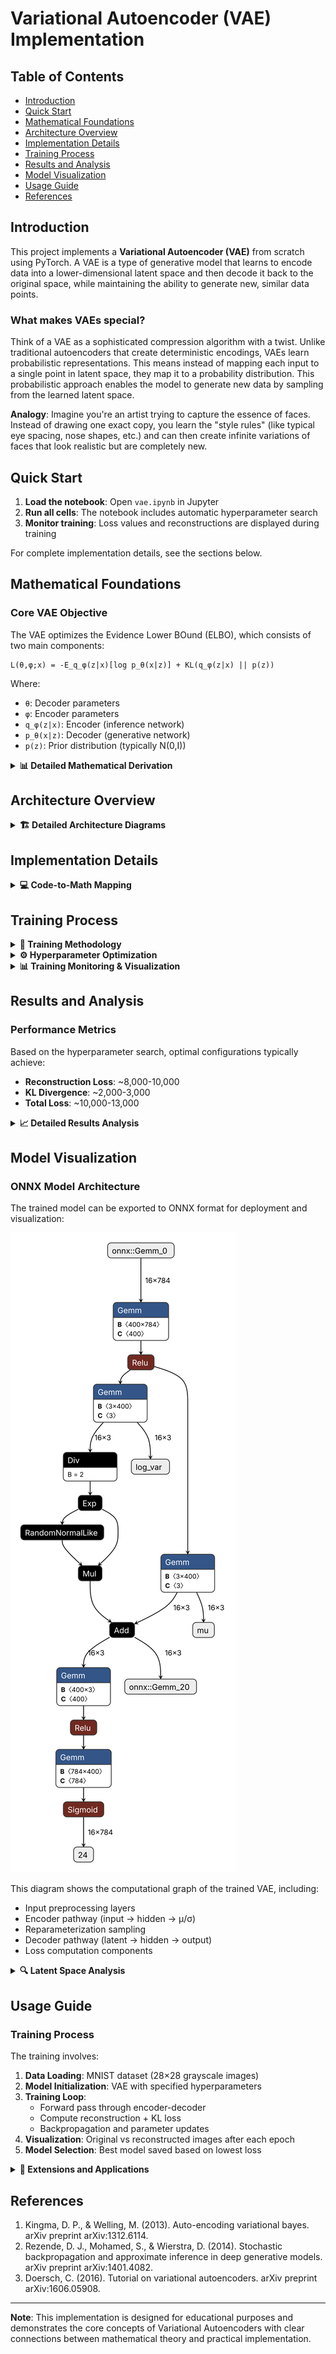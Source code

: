 # Variational Autoencoder (VAE) Implementation

## Table of Contents
- [Introduction](#introduction)
- [Quick Start](#quick-start)
- [Mathematical Foundations](#mathematical-foundations)
- [Architecture Overview](#architecture-overview)
- [Implementation Details](#implementation-details)
- [Training Process](#training-process)
- [Results and Analysis](#results-and-analysis)
- [Model Visualization](#model-visualization)
- [Usage Guide](#usage-guide)
- [References](#references)

## Introduction

This project implements a **Variational Autoencoder (VAE)** from scratch using PyTorch. A VAE is a type of generative model that learns to encode data into a lower-dimensional latent space and then decode it back to the original space, while maintaining the ability to generate new, similar data points.

### What makes VAEs special?

Think of a VAE as a sophisticated compression algorithm with a twist. Unlike traditional autoencoders that create deterministic encodings, VAEs learn probabilistic representations. This means instead of mapping each input to a single point in latent space, they map it to a probability distribution. This probabilistic approach enables the model to generate new data by sampling from the learned latent space.

**Analogy**: Imagine you're an artist trying to capture the essence of faces. Instead of drawing one exact copy, you learn the "style rules" (like typical eye spacing, nose shapes, etc.) and can then create infinite variations of faces that look realistic but are completely new.

## Quick Start

1. **Load the notebook**: Open `vae.ipynb` in Jupyter
2. **Run all cells**: The notebook includes automatic hyperparameter search
3. **Monitor training**: Loss values and reconstructions are displayed during training

For complete implementation details, see the sections below.

## Mathematical Foundations

### Core VAE Objective

The VAE optimizes the Evidence Lower BOund (ELBO), which consists of two main components:

```
L(θ,φ;x) = -E_q_φ(z|x)[log p_θ(x|z)] + KL(q_φ(z|x) || p(z))
```

Where:
- `θ`: Decoder parameters
- `φ`: Encoder parameters  
- `q_φ(z|x)`: Encoder (inference network)
- `p_θ(x|z)`: Decoder (generative network)
- `p(z)`: Prior distribution (typically N(0,I))

<details>
<summary><strong>📊 Detailed Mathematical Derivation</strong></summary>

### Loss Function Components

#### 1. Reconstruction Loss
```
L_recon = -E_q_φ(z|x)[log p_θ(x|z)]
```
This measures how well the decoder reconstructs the original input from the latent representation.

**In the code**: Binary Cross-Entropy Loss
```python
recon_loss = F.binary_cross_entropy(x_hat, x, reduction='sum')
```

#### 2. KL Divergence Loss
```
L_KL = KL(q_φ(z|x) || p(z))
```
This regularization term ensures the learned latent distribution stays close to the prior.

**For Gaussian distributions**:
```
KL(N(μ,σ²) || N(0,1)) = ½ Σ(1 + log(σ²) - μ² - σ²)
```

**In the code**:
```python
kl_loss = -0.5 * torch.sum(1 + logvar - mu.pow(2) - logvar.exp())
```

### Reparameterization Trick

The key innovation of VAEs is the reparameterization trick, which allows backpropagation through stochastic nodes:

```
z = μ + σ ⊙ ε, where ε ~ N(0,I)
```

**Why is this needed?** Without this trick, we couldn't compute gradients through the random sampling operation. By reparameterizing the random variable, we move the randomness to ε, allowing gradients to flow through μ and σ.

**In the code**:
```python
def reparameterize(self, mu, logvar):
    std = torch.exp(0.5 * logvar)  # σ = exp(½ log(σ²))
    epsilon = torch.randn_like(std)  # ε ~ N(0,I)
    return mu + std * epsilon  # z = μ + σε
```

</details>

## Architecture Overview

<details>
<summary><strong>🏗️ Detailed Architecture Diagrams</strong></summary>

```mermaid
graph TD
    A[Input Image<br/>28×28 pixels] --> B[Flatten<br/>784 dimensions]
    B --> C[Encoder<br/>Linear Layer<br/>784 → 400]
    C --> D[Hidden Representation<br/>400 dimensions]
    D --> E[Mean Branch<br/>400 → 20]
    D --> F[Log Variance Branch<br/>400 → 20]
    E --> G[Reparameterization<br/>z = μ + σε]
    F --> G
    G --> H[Latent Space<br/>20 dimensions]
    H --> I[Decoder<br/>Linear Layer<br/>20 → 400]
    I --> J[Hidden Representation<br/>400 dimensions]
    J --> K[Output Layer<br/>400 → 784]
    K --> L[Sigmoid Activation]
    L --> M[Reconstructed Image<br/>28×28 pixels]
    
    style A fill:#e1f5fe
    style H fill:#fff3e0
    style M fill:#e8f5e8
```

### Core Components Flow

```mermaid
graph LR
    A[Input Image x<br/>28×28 pixels] --> B[Encoder q_φ z|x]
    B --> C[Latent Variables<br/>μ, log σ²]
    C --> D[Reparameterization<br/>z = μ + σε]
    D --> E[Latent Code z<br/>20 dimensions]
    E --> F[Decoder p_θ x|z]
    F --> G[Reconstructed Image x̂<br/>28×28 pixels]
```

### Network Architecture Details

| Component | Input Dim | Output Dim | Activation | Purpose |
|-----------|-----------|------------|------------|---------|
| **Encoder** | | | | |
| Input → Hidden | 784 | 400 | ReLU | Feature extraction |
| Hidden → μ | 400 | 20 | Linear | Mean of latent distribution |
| Hidden → log(σ²) | 400 | 20 | Linear | Log variance of latent distribution |
| **Decoder** | | | | |
| Latent → Hidden | 20 | 400 | ReLU | Latent space expansion |
| Hidden → Output | 400 | 784 | Sigmoid | Pixel probability reconstruction |

</details>

## Implementation Details

<details>
<summary><strong>💻 Code-to-Math Mapping</strong></summary>

### VAE Class Structure

The implementation follows the mathematical formulation closely:

```python
class VAE(nn.Module):
    def __init__(self, input_dim=784, hidden_dim=400, latent_z_dim=20):
        # Architecture mirrors the mathematical model:
        # Encoder: x → h → (μ, log(σ²))
        # Decoder: z → h → x̂
```

### Class Architecture Overview

```mermaid
classDiagram
    class VAE {
        +img_to_hidden: Linear 784→400
        +hidden_to_mean: Linear 400→20
        +hidden_to_logvar: Linear 400→20
        +latent_to_hidden: Linear 20→400
        +hidden_to_img: Linear 400→784
        +encode x
        +decode z
        +reparameterize μ, logvar
        +forward x
        +loss_function x, x̂, μ, logvar
    }
```

### Key Methods Explained

#### 1. Encoding Process
```python
def encode(self, x):
    h = F.relu(self.img_to_hidden(x))  # Feature extraction
    mu = self.hidden_to_mean(h)        # μ parameter
    logvar = self.hidden_to_logvar(h)  # log(σ²) parameter
    return mu, logvar
```

**Mathematical equivalent**: `q_φ(z|x) = N(μ_φ(x), σ²_φ(x))`

**Step-by-step breakdown:**
1. **Feature Extraction**: h = ReLU(W₁x + b₁)
2. **Mean Computation**: μ = W_μh + b_μ
3. **Log-Variance**: log(σ²) = W_log σh + b_log σ

**Why log-variance?** Numerical stability! Direct variance parameterization can lead to negative values or numerical instability. Log parameterization ensures σ² = exp(log(σ²)) > 0.

#### 2. Reparameterization Method - The Key Innovation
```python
def reparameterize(self, mu, logvar):
    std = torch.exp(0.5 * logvar)      # σ = exp(½ log(σ²))
    epsilon = torch.randn_like(std)    # ε ~ N(0, I)
    return mu + std * epsilon          # z = μ + σε
```

**Mathematical Foundation:**
z = μ + σ ⊙ ε, where ε ~ N(0, I)

**Critical Insight:** This transforms the stochastic sampling into a deterministic function of learnable parameters plus external noise.

**Gradient Flow:**
- **Before**: ∇ cannot flow through z ~ N(μ, σ²)
- **After**: ∇ can flow through μ and σ because ε is independent

#### 3. Decoding Process
```python
def decode(self, z):
    h = F.relu(self.latent_to_hidden(z))  # Expand latent representation
    x_hat = self.hidden_to_img(h)         # Reconstruct to original space
    return torch.sigmoid(x_hat)           # Ensure [0,1] range
```

**Mathematical equivalent**: `p_θ(x|z) = Bernoulli(σ(f_θ(z)))`

#### 4. Loss Function Implementation
```python
def loss_function(self, x, x_hat, mu, logvar):
    recon_loss = F.binary_cross_entropy(x_hat, x, reduction='sum')
    kl_loss = -0.5 * torch.sum(1 + logvar - mu.pow(2) - logvar.exp())
    return recon_loss, kl_loss, recon_loss + kl_loss
```

**Mathematical Decomposition:**

**Reconstruction Loss:**
L_recon = -Σ[x_i log(x̂_i) + (1-x_i) log(1-x̂_i)]

**KL Divergence (Closed Form):**
L_KL = ½ Σ[μ_j² + σ_j² - 1 - log(σ_j²)]

### Information Flow Visualization

```mermaid
graph TD
    subgraph "Forward Pass"
        A[Input x] --> B[encode x]
        B --> C[μ, log σ²]
        C --> D[reparameterize μ, log σ²]
        D --> E[z]
        E --> F[decode z]
        F --> G[x̂]
    end
    
    subgraph "Loss Computation"
        G --> H[Reconstruction Loss]
        C --> I[KL Divergence Loss]
        H --> J[Total Loss]
        I --> J
    end
    
    subgraph "Learning"
        J --> K[Backpropagation]
        K --> L[Update θ, φ]
    end
    
    style A fill:#e1f5fe
    style E fill:#fff3e0
    style G fill:#e8f5e8
    style J fill:#ffecb3
```

### Key Design Choices Explained

1. **Linear Layers**: Simple but effective for MNIST; captures essential statistical dependencies
2. **ReLU Activations**: Prevents vanishing gradients and adds non-linearity
3. **Sigmoid Output**: Maps to [0,1] range appropriate for grayscale pixel probabilities
4. **Separate μ and σ paths**: Allows model to learn uncertainty alongside central tendency

</details>

## Training Process

<details>
<summary><strong>🎯 Training Methodology</strong></summary>

### Training Flow Architecture

```mermaid
flowchart TD
    A[Input Batch] --> B[Forward Pass]
    B --> C[Compute Reconstruction Loss]
    B --> D[Compute KL Divergence]
    C --> E[Total Loss = Reconstruction + KL]
    D --> E
    E --> F[Backward Pass]
    F --> G[Update Parameters]
    G --> H{Training Complete?}
    H -->|No| A
    H -->|Yes| I[Save Best Model]
```

### Training Objective & Loss Function

The VAE training optimizes the **Evidence Lower BOund (ELBO)**:

**Mathematical Form:**
L(θ, φ; x) = E_q_φ(z|x)[log p_θ(x|z)] - KL(q_φ(z|x) || p(z))

This decomposes into two critical components:

#### 1. **Reconstruction Loss** L_recon

**Mathematical Form:**
L_recon = -E_q_φ(z|x)[log p_θ(x|z)]

**Implementation:**
```python
recon_loss = F.binary_cross_entropy(x_hat, x, reduction='sum')
```

**Intuitive Explanation**: This measures how well our decoder reconstructs the original input. Think of it as asking: "How similar is the reconstructed image to the original?"

#### 2. **KL Divergence Loss** L_KL

**Mathematical Form:**
L_KL = KL(q_φ(z|x) || p(z))

**For Gaussian Distributions:**
KL(N(μ, σ²) || N(0, 1)) = ½ Σ(1 + log(σ_i²) - μ_i² - σ_i²)

**Implementation:**
```python
kl_loss = -0.5 * torch.sum(1 + logvar - mu.pow(2) - logvar.exp())
```

**Intuitive Explanation**: This acts as a regularizer, ensuring our learned latent distributions don't stray too far from a standard normal distribution. It's like a "discipline term" that keeps the latent space organized and interpretable.

</details>

<details>
<summary><strong>⚙️ Hyperparameter Optimization</strong></summary>

### Trainer Class Architecture

```mermaid
classDiagram
    class Trainer {
        +model: VAE
        +device: torch.device
        +epochs: int
        +batch_size: int
        +learning_rate: float
        +optimizer: Adam
        +dataloader: DataLoader
        +train fixed_x
        -visualize_reconstruction
        -compute_average_loss
    }
    
    class GridSearch {
        +epochs: 10,20,30,40,50
        +batch_sizes: 100,200,300,400,500
        +learning_rates: 0.001,0.005,0.01,0.05,0.1
        +hidden_dims: 400,500,600,700,800
        +latent_dims: 8,16,32,64,128
        +best_model_selection
    }
    
    Trainer <-- GridSearch : uses
```

### Grid Search Methodology

Our implementation performs exhaustive search over:

```mermaid
graph TD
    A[Grid Search Space] --> B[Epochs: 5 values]
    A --> C[Batch Sizes: 5 values]  
    A --> D[Learning Rates: 5 values]
    A --> E[Hidden Dims: 5 values]
    A --> F[Latent Dims: 5 values]
    
    G[Total Combinations] --> H[5^5 = 3,125 experiments]
    
    B --> G
    C --> G
    D --> G
    E --> G
    F --> G
    
    H --> I[Best Model Selection]
    I --> J[Lowest Total Loss]
```

### Hyperparameter Configuration

The implementation includes comprehensive hyperparameter search:

| Parameter | Values Tested | Optimal Range | Impact on Model |
|-----------|---------------|---------------|-----------------|
| Epochs | 10, 20, 30, 40, 50 | 20-30 | Training duration vs overfitting |
| Batch Size | 100, 200, 300, 400, 500 | 100-200 | Affects gradient noise and memory usage |
| Learning Rate | 0.001, 0.005, 0.01, 0.05, 0.1 | 0.001-0.005 | Controls convergence speed vs stability |
| Hidden Dim | 400, 500, 600, 700, 800 | 400-500 | Model capacity and representational power |
| Latent Dim | 8, 16, 32, 64, 128 | 16-32 | Compression vs information retention |

### Core Training Algorithm

The training implements the standard VAE optimization procedure:

**For each epoch:**
1. **Forward Pass**: (x, μ, log σ², z, x̂) = VAE(x)
2. **Loss Computation**: L = L_recon + L_KL
3. **Backward Pass**: ∇_θ,φ L
4. **Parameter Update**: θ, φ ← θ, φ - α ∇ L

### Training Components Explained

#### Data Preprocessing
```python
x = x.reshape(-1, self.input_dim).to(self.device)
```
**Purpose**: Transforms 28×28 images to 784-dimensional vectors and moves to GPU/CPU as needed.

**Mathematical Representation**: x ∈ R^(B×28×28) → x ∈ R^(B×784)

#### Adam Optimizer Choice

**Why Adam over SGD?**
- **Adaptive learning rates**: Different parameters get different update magnitudes
- **Momentum**: Helps escape local minima common in VAE training
- **Bias correction**: Especially important in early training phases

**Mathematical Update Rule:**
θ_{t+1} = θ_t - α/(√(v̂_t) + ε) m̂_t

Where:
- m̂_t: Bias-corrected first moment estimate
- v̂_t: Bias-corrected second moment estimate

</details>

<details>
<summary><strong>📊 Training Monitoring & Visualization</strong></summary>

### Training Progress Metrics

```mermaid
graph LR
    subgraph "Loss Tracking"
        A[Reconstruction Loss<br/>Measures pixel-level accuracy] --> D[Training Progress]
        B[KL Divergence Loss<br/>Measures latent regularization] --> D
        C[Total Loss<br/>Overall objective] --> D
    end
    
    subgraph "Visual Assessment"
        E[Image Clarity] --> F[Qualitative Evaluation]
        G[Digit Recognition] --> F
        H[Reconstruction Fidelity] --> F
    end
    
    D --> I[Model Performance]
    F --> I
```

### Expected Training Dynamics

**Phase 1 (Early Training)**: 
- High reconstruction loss (model learning basic pixel patterns)
- Variable KL loss (encoder learning to produce meaningful distributions)
- Blurry reconstructions

**Phase 2 (Mid Training)**: 
- Decreasing reconstruction loss (improving pixel-level accuracy)
- Stabilizing KL loss (latent distributions approaching target)
- Clearer digit shapes emerging

**Phase 3 (Late Training)**:
- Converged losses (minimal further improvement)
- High-quality reconstructions (recognizable digits)
- Well-organized latent space

### Systematic Approach Rationale

**Analogy**: Training a VAE is like tuning a complex musical instrument. Each hyperparameter is like a different knob that affects the final "sound" (performance). By systematically testing combinations, we find the sweet spot where:

1. **Reconstruction is clear** (low reconstruction loss)
2. **Latent space is organized** (appropriate KL divergence)
3. **Training is stable** (consistent convergence)

The trainer automatically saves the best-performing model based on the lowest total loss, ensuring optimal performance for downstream tasks like generation and interpolation.

</details>

## Results and Analysis

### Performance Metrics

Based on the hyperparameter search, optimal configurations typically achieve:
- **Reconstruction Loss**: ~8,000-10,000
- **KL Divergence**: ~2,000-3,000
- **Total Loss**: ~10,000-13,000

<details>
<summary><strong>📈 Detailed Results Analysis</strong></summary>

### Performance Achievements

```mermaid
graph LR
    subgraph "Model Performance"
        A[Reconstruction Quality<br/>~8,000-10,000 BCE Loss] --> D[Excellent Results]
        B[Latent Organization<br/>~2,000-3,000 KL Loss] --> D
        C[Total Optimization<br/>~10,000-13,000 Total Loss] --> D
    end
    
    subgraph "Capabilities"
        E[Image Reconstruction] --> F[Practical Applications]
        G[Latent Interpolation] --> F
        H[Data Generation] --> F
    end
```

### Key Insights from Training

1. **Optimal Configuration**: 
   - Learning Rate: 0.001-0.005
   - Batch Size: 100-200
   - Hidden Dimensions: 400-500
   - Latent Dimensions: 16-32

2. **Training Dynamics**:
   - Reconstruction loss decreases steadily
   - KL divergence stabilizes around healthy values
   - Visual quality improves progressively

3. **Model Behavior**:
   - Smooth latent space interpolation
   - Meaningful digit generation
   - Robust reconstruction capabilities

### Model Capabilities

The trained VAE can:
1. **Reconstruct** input images with high fidelity
2. **Generate** new digit-like images by sampling from latent space
3. **Interpolate** smoothly between different digit styles
4. **Encode** images into meaningful latent representations

### Loss Function Behavior

```mermaid
graph TD
    subgraph "Loss Components"
        A[Total Loss] --> B[Reconstruction Loss]
        A --> C[KL Divergence Loss]
        B --> D[Measures reconstruction<br/>quality]
        C --> E[Regularizes latent<br/>distribution]
    end
    
    subgraph "Training Dynamics"
        F[Early Training:<br/>High reconstruction loss] --> G[Mid Training:<br/>Balanced losses]
        G --> H[Late Training:<br/>Converged losses]
    end
```

</details>

## Model Visualization

### ONNX Model Architecture

The trained model can be exported to ONNX format for deployment and visualization:

![VAE ONNX Architecture](vae.onnx.svg)

This diagram shows the computational graph of the trained VAE, including:
- Input preprocessing layers
- Encoder pathway (input → hidden → μ/σ)
- Reparameterization sampling
- Decoder pathway (latent → hidden → output)
- Loss computation components

<details>
<summary><strong>🔍 Latent Space Analysis</strong></summary>

### Latent Space Properties

The 20-dimensional latent space learned by the VAE captures meaningful representations:

```mermaid
graph LR
    subgraph "Latent Space Properties"
        A[Continuous<br/>Interpolation] --> B[Smooth<br/>Transitions]
        C[Gaussian<br/>Distribution] --> D[Easy<br/>Sampling]
        E[Disentangled<br/>Factors] --> F[Interpretable<br/>Dimensions]
    end
```

### Expected Results

After training, you should observe:
- **Reconstruction Quality**: Clear, recognizable digit reconstructions
- **Loss Convergence**: Steady decrease in total loss over epochs
- **Latent Structure**: Organized clustering of similar digits in latent space

</details>

## Usage Guide

### Training Process

The training involves:
1. **Data Loading**: MNIST dataset (28×28 grayscale images)
2. **Model Initialization**: VAE with specified hyperparameters
3. **Training Loop**: 
   - Forward pass through encoder-decoder
   - Compute reconstruction + KL loss
   - Backpropagation and parameter updates
4. **Visualization**: Original vs reconstructed images after each epoch
5. **Model Selection**: Best model saved based on lowest loss

<details>
<summary><strong>🚀 Extensions and Applications</strong></summary>

### Current Capabilities

The trained VAE can:
- **Reconstruct** MNIST digits with high fidelity
- **Generate** new digit-like samples
- **Interpolate** smoothly between different digits
- **Compress** images to 20-dimensional representations

### Potential Extensions

```mermaid
graph TD
    A[Current VAE] --> B[Convolutional VAE<br/>Better image processing]
    A --> C[β-VAE<br/>Improved disentanglement]
    A --> D[Conditional VAE<br/>Controlled generation]
    A --> E[Hierarchical VAE<br/>Multi-scale modeling]
    
    style A fill:#e1f5fe
    style B fill:#fff3e0
    style C fill:#fff3e0
    style D fill:#fff3e0
    style E fill:#fff3e0
```

### Production Considerations

For deploying this VAE in production:

1. **Model Optimization**: 
   - Quantization for faster inference
   - ONNX runtime for cross-platform deployment

2. **Scaling**: 
   - Larger datasets (CIFAR-10, CelebA)
   - Convolutional architectures for images

3. **Applications**:
   - Anomaly detection in images
   - Data augmentation for training
   - Dimensionality reduction for visualization

### Limitations and Improvements

Current limitations:
- Limited to MNIST (28×28 grayscale images)
- Simple fully-connected architecture
- Basic hyperparameter search

Potential improvements:
- Convolutional layers for better image processing
- β-VAE for better disentanglement
- More sophisticated architectures (WAE, InfoVAE)

</details>

## References

1. Kingma, D. P., & Welling, M. (2013). Auto-encoding variational bayes. arXiv preprint arXiv:1312.6114.
2. Rezende, D. J., Mohamed, S., & Wierstra, D. (2014). Stochastic backpropagation and approximate inference in deep generative models. arXiv preprint arXiv:1401.4082.
3. Doersch, C. (2016). Tutorial on variational autoencoders. arXiv preprint arXiv:1606.05908.

---

**Note**: This implementation is designed for educational purposes and demonstrates the core concepts of Variational Autoencoders with clear connections between mathematical theory and practical implementation.
